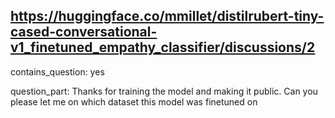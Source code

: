 ## https://huggingface.co/mmillet/distilrubert-tiny-cased-conversational-v1_finetuned_empathy_classifier/discussions/2

contains_question: yes

question_part: Thanks for training the model and making it public. Can you please let me on which dataset this model was finetuned on 